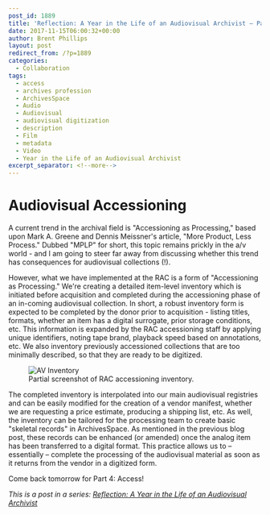 ```yaml
---
post_id: 1889
title: 'Reflection: A Year in the Life of an Audiovisual Archivist – Part 3'
date: 2017-11-15T06:00:32+00:00
author: Brent Phillips
layout: post
redirect_from: /?p=1889
categories:
  - Collaboration
tags:
  - access
  - archives profession
  - ArchivesSpace
  - Audio
  - Audiovisual
  - audiovisual digitization
  - description
  - Film
  - metadata
  - Video
  - Year in the Life of an Audiovisual Archivist
excerpt_separator: <!--more-->
---
```

# Audiovisual Accessioning

A current trend in the archival field is "Accessioning as Processing," based upon Mark A. Greene and Dennis Meissner's article, "More Product, Less Process." Dubbed "MPLP" for short, this topic remains prickly in the a/v world - and I am going to steer far away from discussing whether this trend has consequences for audiovisual collections (!).

<!--more-->

However, what we have implemented at the RAC is a form of "Accessioning as Processing." We're creating a detailed item-level inventory which is initiated before acquisition and completed during the accessioning phase of an in-coming audiovisual collection. In short, a robust inventory form is expected to be completed by the donor prior to acquisition - listing titles, formats, whether an item has a digital surrogate, prior storage conditions, etc. This information is expanded by the RAC accessioning staff by applying unique identifiers, noting tape brand, playback speed based on annotations, etc. We also inventory previously accessioned collections that are too minimally described, so that they are ready to be digitized.

<figure>
<img src="{{ site.baseurl }}/assets/img/2017/11/Inventory.jpg" alt="AV Inventory">
<figcaption>Partial screenshot of RAC accessioning inventory.</figcaption>
</figure>

The completed inventory is interpolated into our main audiovisual registries and can be easily modified for the creation of a vendor manifest, whether we are requesting a price estimate, producing a shipping list, etc. As well, the inventory can be tailored for the processing team to create basic "skeletal records" in ArchivesSpace. As mentioned in the previous blog post, these records can be enhanced (or amended) once the analog item has been transferred to a digital format. This practice allows us to – essentially – complete the processing of the audiovisual material as soon as it returns from the vendor in a digitized form.

Come back tomorrow for Part 4: Access!

_This is a post in a series: [Reflection: A Year in the Life of an Audiovisual Archivist](/tags#Video)_
